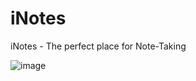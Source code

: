 # iNotes
iNotes - The perfect place for Note-Taking

![image](https://github.com/Juhibhojani/iNotes/assets/89679280/52d4752d-d8db-4f30-b685-77dbae2353b2)



